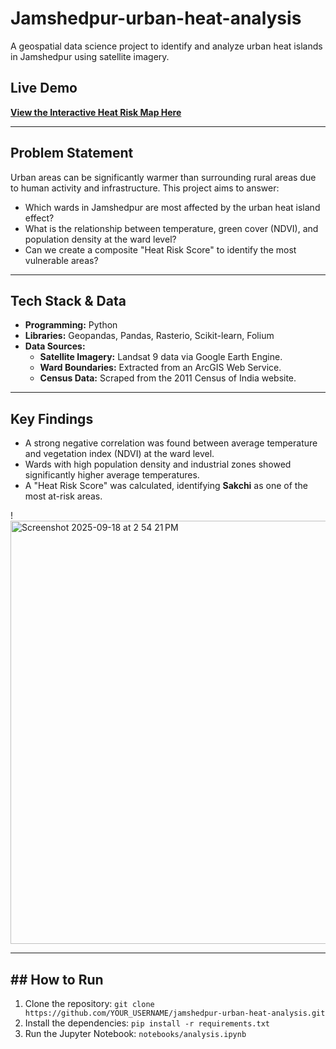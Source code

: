 # Jamshedpur-urban-heat-analysis
A geospatial data science project to identify and analyze urban heat islands in Jamshedpur using satellite imagery.

## Live Demo
**[View the Interactive Heat Risk Map Here](https://itsannapanna.github.io/output/Jamshedpur_Heat_Risk_Map.html)**


---

## Problem Statement

Urban areas can be significantly warmer than surrounding rural areas due to human activity and infrastructure. This project aims to answer:
* Which wards in Jamshedpur are most affected by the urban heat island effect?
* What is the relationship between temperature, green cover (NDVI), and population density at the ward level?
* Can we create a composite "Heat Risk Score" to identify the most vulnerable areas?

---

## Tech Stack & Data

* **Programming:** Python
* **Libraries:** Geopandas, Pandas, Rasterio, Scikit-learn, Folium
* **Data Sources:**
    * **Satellite Imagery:** Landsat 9 data via Google Earth Engine.
    * **Ward Boundaries:** Extracted from an ArcGIS Web Service.
    * **Census Data:** Scraped from the 2011 Census of India website.

---

## Key Findings

* A strong negative correlation was found between average temperature and vegetation index (NDVI) at the ward level.
* Wards with high population density and industrial zones showed significantly higher average temperatures.
* A "Heat Risk Score" was calculated, identifying **Sakchi** as one of the most at-risk areas.

!
<img width="1273" height="677" alt="Screenshot 2025-09-18 at 2 54 21 PM" src="https://github.com/user-attachments/assets/978b37ab-328a-462e-8b98-fc6fa6890abc" />



---

## ## How to Run

1.  Clone the repository: `git clone https://github.com/YOUR_USERNAME/jamshedpur-urban-heat-analysis.git`
2.  Install the dependencies: `pip install -r requirements.txt`
3.  Run the Jupyter Notebook: `notebooks/analysis.ipynb`
